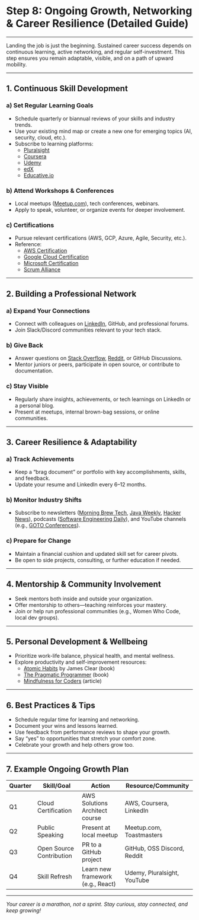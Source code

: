 # Step 8: Ongoing Growth, Networking & Career Resilience (Detailed Guide)

---

Landing the job is just the beginning. Sustained career success depends on continuous learning, active networking, and regular self-investment. This step ensures you remain adaptable, visible, and on a path of upward mobility.

---

## 1. Continuous Skill Development

### a) **Set Regular Learning Goals**
- Schedule quarterly or biannual reviews of your skills and industry trends.
- Use your existing mind map or create a new one for emerging topics (AI, security, cloud, etc.).
- Subscribe to learning platforms:  
  - [Pluralsight](https://www.pluralsight.com/)
  - [Coursera](https://www.coursera.org/)
  - [Udemy](https://www.udemy.com/)
  - [edX](https://www.edx.org/)
  - [Educative.io](https://www.educative.io/)

### b) **Attend Workshops & Conferences**
- Local meetups ([Meetup.com](https://www.meetup.com/)), tech conferences, webinars.
- Apply to speak, volunteer, or organize events for deeper involvement.

### c) **Certifications**
- Pursue relevant certifications (AWS, GCP, Azure, Agile, Security, etc.).
- Reference:  
  - [AWS Certification](https://aws.amazon.com/certification/)
  - [Google Cloud Certification](https://cloud.google.com/certification)
  - [Microsoft Certification](https://learn.microsoft.com/en-us/certifications/)
  - [Scrum Alliance](https://www.scrumalliance.org/)

---

## 2. Building a Professional Network

### a) **Expand Your Connections**
- Connect with colleagues on [LinkedIn](https://www.linkedin.com/), GitHub, and professional forums.
- Join Slack/Discord communities relevant to your tech stack.

### b) **Give Back**
- Answer questions on [Stack Overflow](https://stackoverflow.com/), [Reddit](https://www.reddit.com/r/learnprogramming/), or GitHub Discussions.
- Mentor juniors or peers, participate in open source, or contribute to documentation.

### c) **Stay Visible**
- Regularly share insights, achievements, or tech learnings on LinkedIn or a personal blog.
- Present at meetups, internal brown-bag sessions, or online communities.

---

## 3. Career Resilience & Adaptability

### a) **Track Achievements**
- Keep a “brag document” or portfolio with key accomplishments, skills, and feedback.
- Update your resume and LinkedIn every 6–12 months.

### b) **Monitor Industry Shifts**
- Subscribe to newsletters ([Morning Brew Tech](https://www.morningbrew.com/tech), [Java Weekly](https://www.javaweekly.net/), [Hacker News](https://news.ycombinator.com/)), podcasts ([Software Engineering Daily](https://softwareengineeringdaily.com/)), and YouTube channels (e.g., [GOTO Conferences](https://www.youtube.com/c/GotoConferences)).

### c) **Prepare for Change**
- Maintain a financial cushion and updated skill set for career pivots.
- Be open to side projects, consulting, or further education if needed.

---

## 4. Mentorship & Community Involvement

- Seek mentors both inside and outside your organization.
- Offer mentorship to others—teaching reinforces your mastery.
- Join or help run professional communities (e.g., Women Who Code, local dev groups).

---

## 5. Personal Development & Wellbeing

- Prioritize work-life balance, physical health, and mental wellness.
- Explore productivity and self-improvement resources:  
  - [Atomic Habits](https://jamesclear.com/atomic-habits) by James Clear (book)
  - [The Pragmatic Programmer](https://pragprog.com/titles/tpp20/the-pragmatic-programmer-20th-anniversary-edition/) (book)
  - [Mindfulness for Coders](https://www.mindful.org/mindfulness-for-developers/) (article)

---

## 6. Best Practices & Tips

- Schedule regular time for learning and networking.
- Document your wins and lessons learned.
- Use feedback from performance reviews to shape your growth.
- Say “yes” to opportunities that stretch your comfort zone.
- Celebrate your growth and help others grow too.

---

## 7. Example Ongoing Growth Plan

| Quarter   | Skill/Goal                | Action                              | Resource/Community                |
|-----------|---------------------------|-------------------------------------|-----------------------------------|
| Q1        | Cloud Certification       | AWS Solutions Architect course      | AWS, Coursera, LinkedIn           |
| Q2        | Public Speaking           | Present at local meetup             | Meetup.com, Toastmasters          |
| Q3        | Open Source Contribution  | PR to a GitHub project              | GitHub, OSS Discord, Reddit       |
| Q4        | Skill Refresh             | Learn new framework (e.g., React)   | Udemy, Pluralsight, YouTube       |

---

_Your career is a marathon, not a sprint. Stay curious, stay connected, and keep growing!_
